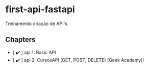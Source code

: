 # first-api-fastapi

Treinamento criação de API's

## Chapters


- [ :heavy_check_mark: ] api 1: Basic API
- [ :heavy_check_mark: ] api 2: CursosAPI (GET, POST, DELETE) (Geek Academy)I  
